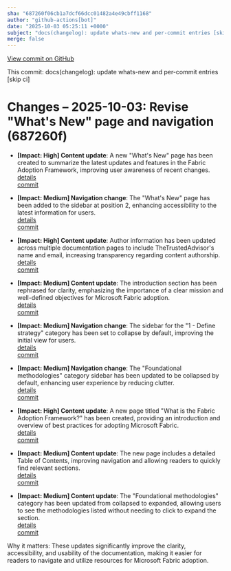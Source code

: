 ```yaml
---
sha: "687260f06cb1a7dcf66dcc01482a4e49cbff1168"
author: "github-actions[bot]"
date: "2025-10-03 05:25:11 +0000"
subject: "docs(changelog): update whats-new and per-commit entries [skip ci]"
merge: false
---
```


[View commit on GitHub](https://github.com/TheTrustedAdvisor/FabricAdoptionFramework/commit/687260f06cb1a7dcf66dcc01482a4e49cbff1168)

This commit: docs(changelog): update whats-new and per-commit entries [skip ci]

# Changes – 2025-10-03: Revise "What's New" page and navigation (687260f)

- **[Impact: High] Content update**: A new "What's New" page has been created to summarize the latest updates and features in the Fabric Adoption Framework, improving user awareness of recent changes.  
  [details](/docs/about/changes/2025-10-02-2abac9fb00ff4e30bb3f14edd0d0c7397765227c.md)  
  [commit](https://github.com/TheTrustedAdvisor/FabricAdoptionFramework/commit/687260f06cb1a7dcf66dcc01482a4e49cbff1168)

- **[Impact: Medium] Navigation change**: The "What's New" page has been added to the sidebar at position 2, enhancing accessibility to the latest information for users.  
  [details](/docs/about/changes/2025-10-02-2abac9fb00ff4e30bb3f14edd0d0c7397765227c.md)  
  [commit](https://github.com/TheTrustedAdvisor/FabricAdoptionFramework/commit/687260f06cb1a7dcf66dcc01482a4e49cbff1168)

- **[Impact: High] Content update**: Author information has been updated across multiple documentation pages to include TheTrustedAdvisor's name and email, increasing transparency regarding content authorship.  
  [details](/docs/about/changes/2025-10-02-2abac9fb00ff4e30bb3f14edd0d0c7397765227c.md)  
  [commit](https://github.com/TheTrustedAdvisor/FabricAdoptionFramework/commit/687260f06cb1a7dcf66dcc01482a4e49cbff1168)

- **[Impact: Medium] Content update**: The introduction section has been rephrased for clarity, emphasizing the importance of a clear mission and well-defined objectives for Microsoft Fabric adoption.  
  [details](/docs/about/changes/2025-10-02-2abac9fb00ff4e30bb3f14edd0d0c7397765227c.md)  
  [commit](https://github.com/TheTrustedAdvisor/FabricAdoptionFramework/commit/687260f06cb1a7dcf66dcc01482a4e49cbff1168)

- **[Impact: Medium] Navigation change**: The sidebar for the "1 - Define strategy" category has been set to collapse by default, improving the initial view for users.  
  [details](/docs/about/changes/2025-10-02-2abac9fb00ff4e30bb3f14edd0d0c7397765227c.md)  
  [commit](https://github.com/TheTrustedAdvisor/FabricAdoptionFramework/commit/687260f06cb1a7dcf66dcc01482a4e49cbff1168)

- **[Impact: Medium] Navigation change**: The "Foundational methodologies" category sidebar has been updated to be collapsed by default, enhancing user experience by reducing clutter.  
  [details](/docs/about/changes/2025-10-02-2abac9fb00ff4e30bb3f14edd0d0c7397765227c.md)  
  [commit](https://github.com/TheTrustedAdvisor/FabricAdoptionFramework/commit/687260f06cb1a7dcf66dcc01482a4e49cbff1168)

- **[Impact: High] Content update**: A new page titled "What is the Fabric Adoption Framework?" has been created, providing an introduction and overview of best practices for adopting Microsoft Fabric.  
  [details](/docs/about/changes/2025-10-02-2abac9fb00ff4e30bb3f14edd0d0c7397765227c.md)  
  [commit](https://github.com/TheTrustedAdvisor/FabricAdoptionFramework/commit/687260f06cb1a7dcf66dcc01482a4e49cbff1168)

- **[Impact: Medium] Content update**: The new page includes a detailed Table of Contents, improving navigation and allowing readers to quickly find relevant sections.  
  [details](/docs/about/changes/2025-10-02-2abac9fb00ff4e30bb3f14edd0d0c7397765227c.md)  
  [commit](https://github.com/TheTrustedAdvisor/FabricAdoptionFramework/commit/687260f06cb1a7dcf66dcc01482a4e49cbff1168)

- **[Impact: Medium] Content update**: The "Foundational methodologies" category has been updated from collapsed to expanded, allowing users to see the methodologies listed without needing to click to expand the section.  
  [details](/docs/about/changes/2025-10-02-2abac9fb00ff4e30bb3f14edd0d0c7397765227c.md)  
  [commit](https://github.com/TheTrustedAdvisor/FabricAdoptionFramework/commit/687260f06cb1a7dcf66dcc01482a4e49cbff1168)

Why it matters: These updates significantly improve the clarity, accessibility, and usability of the documentation, making it easier for readers to navigate and utilize resources for Microsoft Fabric adoption.
